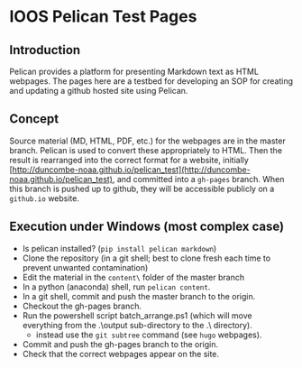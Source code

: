 # IOOS Pelican Test Pages

##  Introduction

Pelican provides a platform for presenting Markdown text as HTML webpages.
The pages here are a testbed for developing an SOP for creating and updating a
github hosted site using Pelican.

## Concept

Source material (MD, HTML, PDF, etc.) for the webpages are in the master
branch. Pelican is used to convert these appropriately to HTML. Then the
result is rearranged into the correct format for a website, initially
[http://duncombe-noaa.github.io/pelican_test](http://duncombe-noaa.github.io/pelican_test),
and committed into a `gh-pages` branch. When this branch is pushed up to
github, they will be accessible publicly on a `github.io` website. 

## Execution under Windows (most complex case)


- Is pelican installed? (`pip install pelican markdown`)
- Clone the repository (in a git shell; best to clone fresh each time to prevent unwanted contamination)
- Edit the material in the `content\` folder of the master branch 
- In a python (anaconda) shell, run  `pelican content`.
- In a git shell, commit and push the master branch to the origin.
- Checkout the gh-pages branch.
- Run the powershell script batch_arrange.ps1 (which will move everything from the .\output sub-directory to the .\ directory).
	- instead use the `git subtree`  command (see `hugo` webpages).
- Commit and push the gh-pages branch to the origin.
- Check that the correct webpages appear on the site.

## 
